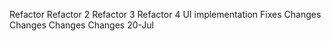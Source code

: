 Refactor
Refactor 2
Refactor 3
Refactor 4
UI implementation
Fixes
Changes
Changes
Changes
Changes 20-Jul
